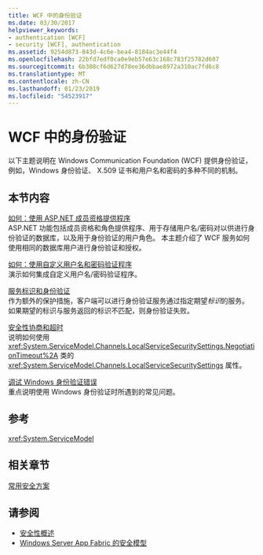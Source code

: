 ```yaml
---
title: WCF 中的身份验证
ms.date: 03/30/2017
helpviewer_keywords:
- authentication [WCF]
- security [WCF], authentication
ms.assetid: 9254d873-843d-4c6e-bea4-8184ac3e44f4
ms.openlocfilehash: 22bfd7edf0ca0e9eb57e63c168c783f25782d607
ms.sourcegitcommit: 6b308cf6d627d78ee36dbbae8972a310ac7fd6c8
ms.translationtype: MT
ms.contentlocale: zh-CN
ms.lasthandoff: 01/23/2019
ms.locfileid: "54523917"
---
```

# <a name="authentication-in-wcf"></a>WCF 中的身份验证
以下主题说明在 Windows Communication Foundation (WCF) 提供身份验证，例如，Windows 身份验证、 X.509 证书和用户名和密码的多种不同的机制。  
  
## <a name="in-this-section"></a>本节内容  
 [如何：使用 ASP.NET 成员资格提供程序](../../../../docs/framework/wcf/feature-details/how-to-use-the-aspnet-membership-provider.md)  
 ASP.NET 功能包括成员资格和角色提供程序、用于存储用户名/密码对以供进行身份验证的数据库，以及用于身份验证的用户角色。 本主题介绍了 WCF 服务如何使用相同的数据库用户进行身份验证和授权。  
  
 [如何：使用自定义用户名和密码验证程序](../../../../docs/framework/wcf/feature-details/how-to-use-a-custom-user-name-and-password-validator.md)  
 演示如何集成自定义用户名/密码验证程序。  
  
 [服务标识和身份验证](../../../../docs/framework/wcf/feature-details/service-identity-and-authentication.md)  
 作为额外的保护措施，客户端可以进行身份验证服务通过指定期望*标识*的服务。 如果期望的标识与服务返回的标识不匹配，则身份验证失败。  
  
 [安全性协商和超时](../../../../docs/framework/wcf/feature-details/security-negotiation-and-timeouts.md)  
 说明如何使用 <xref:System.ServiceModel.Channels.LocalServiceSecuritySettings.NegotiationTimeout%2A> 类的 <xref:System.ServiceModel.Channels.LocalServiceSecuritySettings> 属性。  
  
 [调试 Windows 身份验证错误](../../../../docs/framework/wcf/feature-details/debugging-windows-authentication-errors.md)  
 重点说明使用 Windows 身份验证时所遇到的常见问题。  
  
## <a name="reference"></a>参考  
 <xref:System.ServiceModel>  
  
## <a name="related-sections"></a>相关章节  
 [常用安全方案](../../../../docs/framework/wcf/feature-details/common-security-scenarios.md)  
  
## <a name="see-also"></a>请参阅
- [安全性概述](../../../../docs/framework/wcf/feature-details/security-overview.md)
- [Windows Server App Fabric 的安全模型](https://go.microsoft.com/fwlink/?LinkID=201279&clcid=0x409)
